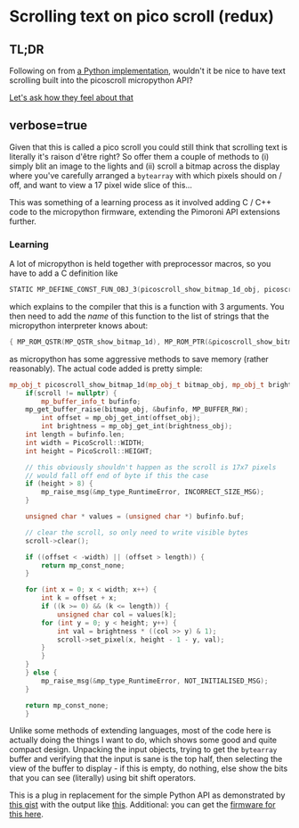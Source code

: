 # Scrolling text on pico scroll (redux)

## TL;DR

Following on from [a Python implementation](./2021-04-06-Scoller), wouldn't it be nice to have text scrolling built into the picoscroll micropython API?

[Let's ask how they feel about that](https://github.com/pimoroni/pimoroni-pico/pull/121)


## verbose=true

Given that this is called a pico scroll you could still think that scrolling text is literally it's raison d'être right? So offer them a couple of methods to (i) simply blit an image to the lights and (ii) scroll a bitmap across the display where you've carefully arranged a `bytearray` with which pixels should on / off, and want to view a 17 pixel wide slice of this... 

This was something of a learning process as it involved adding C / C++ code to the micropython firmware, extending the Pimoroni API extensions further.

### Learning

A lot of micropython is held together with preprocessor macros, so you have to add a C definition like

```C
STATIC MP_DEFINE_CONST_FUN_OBJ_3(picoscroll_show_bitmap_1d_obj, picoscroll_show_bitmap_1d);
```

which explains to the compiler that this is a function with 3 arguments. You then need to add the _name_ of this function to the list of strings that the micropython interpreter knows about:

```C
{ MP_ROM_QSTR(MP_QSTR_show_bitmap_1d), MP_ROM_PTR(&picoscroll_show_bitmap_1d_obj) },
```

as micropython has some aggressive methods to save memory (rather reasonably). The actual code added is pretty simple:

```C++
mp_obj_t picoscroll_show_bitmap_1d(mp_obj_t bitmap_obj, mp_obj_t brightness_obj, mp_obj_t offset_obj) {
    if(scroll != nullptr) {
        mp_buffer_info_t bufinfo;
	mp_get_buffer_raise(bitmap_obj, &bufinfo, MP_BUFFER_RW);
        int offset = mp_obj_get_int(offset_obj);
        int brightness = mp_obj_get_int(brightness_obj);
	int length = bufinfo.len;
	int width = PicoScroll::WIDTH;
	int height = PicoScroll::HEIGHT;

	// this obviously shouldn't happen as the scroll is 17x7 pixels
	// would fall off end of byte if this the case
	if (height > 8) {
	    mp_raise_msg(&mp_type_RuntimeError, INCORRECT_SIZE_MSG);
	}

	unsigned char * values = (unsigned char *) bufinfo.buf;

	// clear the scroll, so only need to write visible bytes
	scroll->clear();

	if ((offset < -width) || (offset > length)) {
	    return mp_const_none;
	}

	for (int x = 0; x < width; x++) {
	    int k = offset + x;
	    if ((k >= 0) && (k <= length)) {
	        unsigned char col = values[k];
		for (int y = 0; y < height; y++) {
		    int val = brightness * ((col >> y) & 1);
		    scroll->set_pixel(x, height - 1 - y, val);
		}
	    }
	}
    } else {
        mp_raise_msg(&mp_type_RuntimeError, NOT_INITIALISED_MSG);
    }

    return mp_const_none;
	}
```

Unlike some methods of extending languages, most of the code here is actually doing the things I want to do, which shows some good and quite compact design. Unpacking the input objects, trying to get the `bytearray` buffer and verifying that the input is sane is the top half, then selecting the view of the buffer to display - if this is empty, do nothing, else show the bits that you can see (literally) using bit shift operators.

This is a plug in replacement for the simple Python API as
demonstrated by
[this gist](https://gist.github.com/graeme-winter/ff08123ceae76399791413f2564eecaa)
with the output like [this](https://youtu.be/XIvKc523NwM). Additional:
you can get the
[firmware for this here](https://github.com/graeme-winter/rpi-pico/raw/main/firmware/picoscroll-micropython-plus-2021-04-08.uf2). 
